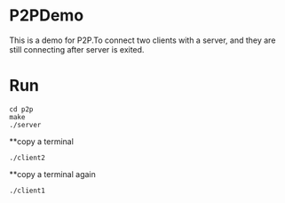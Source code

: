 # P2PDemo
This is a demo for  P2P.To connect two clients with a server, and they are still connecting after server is exited.

# Run
```
cd p2p
make
./server
```
**copy a terminal
```
./client2
```
**copy a terminal again
```
./client1
```
